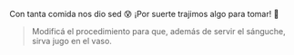 <gs-attire attire-url="https://raw.githubusercontent.com/MumukiProject/mumuki-guia-gobstones-procedimientos-con-parametros-kids/master/assets/attires/config_1551274896769.json"></gs-attire>

<gs-toolbox toolbox-url="https://raw.githubusercontent.com/MumukiProject/mumuki-guia-gobstones-repeticion-condicional-ii-kids/master/assets/toolbox.xml">
</gs-toolbox>

Con tanta comida nos dio sed :cold_sweat: ¡Por suerte trajimos algo para tomar! :tropical_drink: 


> Modificá el procedimiento para que, además de servir el sánguche, sirva jugo en el vaso.
